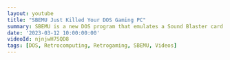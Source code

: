 ```yaml
---
layout: youtube
title: "SBEMU Just Killed Your DOS Gaming PC"
summary: SBEMU is a new DOS program that emulates a Sound Blaster card. It uses its own sound handling code to playback DOS game audio natively on modern hardware – magic!
date: '2023-03-12 10:00:00:00'
videoId: njnjwH7SQD8
tags: [DOS, Retrocomputing, Retrogaming, SBEMU, Videos]
---
```


